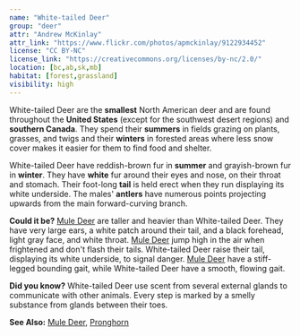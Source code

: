 ```yaml
---
name: "White-tailed Deer"
group: "deer"
attr: "Andrew McKinlay"
attr_link: "https://www.flickr.com/photos/apmckinlay/9122934452"
license: "CC BY-NC"
license_link: "https://creativecommons.org/licenses/by-nc/2.0/"
location: [bc,ab,sk,mb]
habitat: [forest,grassland]
visibility: high
---
```

White-tailed Deer are the **smallest** North American deer and are found throughout the **United States** (except for the southwest desert regions) and **southern Canada**. They spend their **summers** in fields grazing on plants, grasses, and twigs and their **winters** in forested areas where less snow cover makes it easier for them to find food and shelter.

White-tailed Deer have reddish-brown fur in **summer** and grayish-brown fur in **winter**. They have **white** fur around their eyes and nose, on their throat and stomach. Their foot-long **tail** is held erect when they run displaying its white underside. The males' **antlers** have numerous points projecting upwards from the main forward-curving branch.

**Could it be?** [Mule Deer](/animals/muledeer/) are taller and heavier than White-tailed Deer. They have very large ears, a white patch around their tail, and a black forehead, light gray face, and white throat. [Mule Deer](/animals/muledeer/) jump high in the air when frightened and don't flash their tails. White-tailed Deer raise their tail, displaying its white underside, to signal danger. [Mule Deer](/animals/muledeer/) have a stiff-legged bounding gait, while White-tailed Deer have a smooth, flowing gait.

**Did you know?** White-tailed Deer use scent from several external glands to communicate with other animals. Every step is marked by a smelly substance from glands between their toes.

<!-- generated, do not edit -->
**See Also:**
[Mule Deer](/animals/muledeer/),
[Pronghorn](/animals/pronghorn/)
